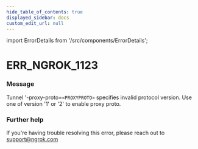 ```yaml
---
hide_table_of_contents: true
displayed_sidebar: docs
custom_edit_url: null
---
```


import ErrorDetails from '/src/components/ErrorDetails';

# ERR_NGROK_1123

### Message
Tunnel '-proxy-proto=`<PROXYPROTO>` specifies invalid protocol version.
Use one of version '1' or '2' to enable proxy proto.

### Further help
If you're having trouble resolving this error, please reach out to [support@ngrok.com](mailto:support@ngrok.com?subject=Help%20with%20ERR_NGROK_1123)

<ErrorDetails error='err_ngrok_1123' />
